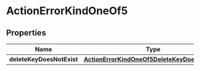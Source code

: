
# ActionErrorKindOneOf5

## Properties
| Name | Type | Description | Notes |
| ------------ | ------------- | ------------- | ------------- |
| **deleteKeyDoesNotExist** | [**ActionErrorKindOneOf5DeleteKeyDoesNotExist**](ActionErrorKindOneOf5DeleteKeyDoesNotExist.md) |  |  |



